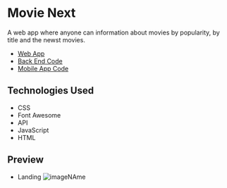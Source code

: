 # Movie Next
A web app where anyone can information about movies by popularity, by title and the newst movies.
- [Web App](https://realcheapny.netlify.app/)
- [Back End Code](https://github.com/ysongh/CheapNYC-Server)
- [Mobile App Code](https://github.com/ysongh/CheapNYC-App)

## Technologies Used
- CSS
- Font Awesome
- API
- JavaScript
- HTML

## Preview
- Landing
![imageNAme](https://res.cloudinary.com/ysongit/image/upload/v1581730000/project/Screen_Shot_2020-02-14_at_8.25.52_PM_oi1lpc.png "Home")
